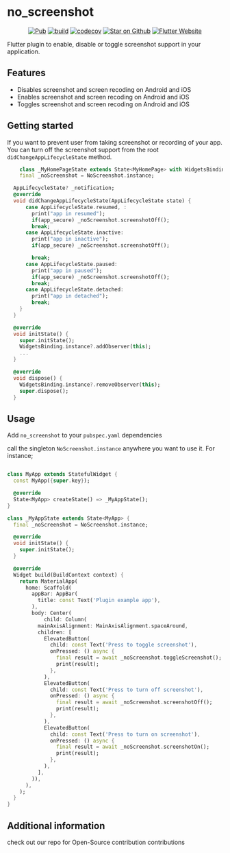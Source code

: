 # no_screenshot

<p align="center">
<a href="https://pub.dev/packages/no_screenshot"><img src="https://img.shields.io/pub/v/no_screenshot.svg" alt="Pub"></a>
<a href="https://github.com/FlutterPlaza/no_screenshot/actions"><img src="https://github.com/FlutterPlaza/no_screenshot/workflows/build/badge.svg" alt="build"></a>
<a href="https://github.com/FlutterPlaza/no_screenshot"><img src="https://codecov.io/gh/FlutterPlaza/no_screenshot/branch/development/graph/badge.svg" alt="codecov"></a>
<a href="https://github.com/FlutterPlaza/no_screenshot"><img src="https://img.shields.io/github/stars/FlutterPlaza/no_screenshot.svg?style=flat&logo=github&colorB=deeppink&label=stars" alt="Star on Github"></a>
<a href="https://flutter.dev/docs/development/data-and-backend/state-mgmt/options#bloc--rx"><img src="https://img.shields.io/badge/flutter-website-deepskyblue.svg" alt="Flutter Website"></a>
</p>

Flutter plugin to enable, disable or toggle screenshot support in your application.

## Features

- Disables screenshot and screen recoding on Android and iOS
- Enables screenshot and screen recoding on Android and iOS
- Toggles screenshot and screen recoding on Android and iOS

## Getting started

If you want to prevent user from taking screenshot or recording of your app. You can turn off the screenshot support from the root `didChangeAppLifecycleState` method.

```dart
    class _MyHomePageState extends State<MyHomePage> with WidgetsBindingObserver {
    final _noScreenshot = NoScreenshot.instance;

  AppLifecycleState? _notification;
  @override
  void didChangeAppLifecycleState(AppLifecycleState state) {
      case AppLifecycleState.resumed, :
        print("app in resumed");
        if(app_secure) _noScreenshot.screenshotOff();
        break;
      case AppLifecycleState.inactive:
        print("app in inactive");
        if(app_secure) _noScreenshot.screenshotOff();

        break;
      case AppLifecycleState.paused:
        print("app in paused");
        if(app_secure) _noScreenshot.screenshotOff();
        break;
      case AppLifecycleState.detached:
        print("app in detached");
        break;
    }
  }

  @override
  void initState() {
    super.initState();
    WidgetsBinding.instance?.addObserver(this);
    ...
  }

  @override
  void dispose() {
    WidgetsBinding.instance?.removeObserver(this);
    super.dispose();
  }
```

## Usage

Add `no_screenshot` to your `pubspec.yaml` dependencies

call the singleton `NoScreenshot.instance` anywhere you want to use it.
For instance;

```dart

class MyApp extends StatefulWidget {
  const MyApp({super.key});

  @override
  State<MyApp> createState() => _MyAppState();
}

class _MyAppState extends State<MyApp> {
  final _noScreenshot = NoScreenshot.instance;

  @override
  void initState() {
    super.initState();
  }

  @override
  Widget build(BuildContext context) {
    return MaterialApp(
      home: Scaffold(
        appBar: AppBar(
          title: const Text('Plugin example app'),
        ),
        body: Center(
            child: Column(
          mainAxisAlignment: MainAxisAlignment.spaceAround,
          children: [
            ElevatedButton(
              child: const Text('Press to toggle screenshot'),
              onPressed: () async {
                final result = await _noScreenshot.toggleScreenshot();
                print(result);
              },
            ),
            ElevatedButton(
              child: const Text('Press to turn off screenshot'),
              onPressed: () async {
                final result = await _noScreenshot.screenshotOff();
                print(result);
              },
            ),
            ElevatedButton(
              child: const Text('Press to turn on screenshot'),
              onPressed: () async {
                final result = await _noScreenshot.screenshotOn();
                print(result);
              },
            ),
          ],
        )),
      ),
    );
  }
}
```

## Additional information

check out our repo for Open-Source contribution contributions
